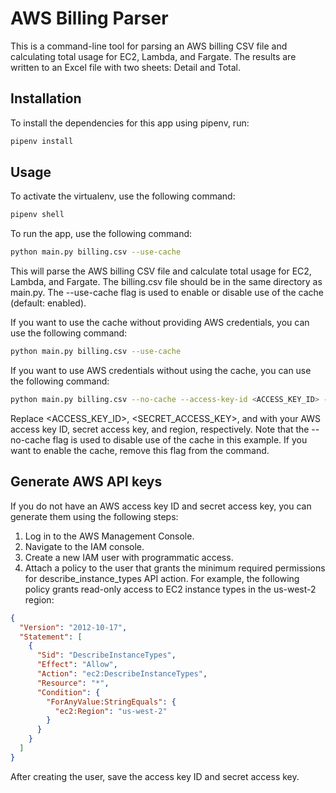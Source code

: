 # AWS Billing Parser

This is a command-line tool for parsing an AWS billing CSV file and calculating total usage for EC2, Lambda, and Fargate. The results are written to an Excel file with two sheets: Detail and Total.

## Installation

To install the dependencies for this app using pipenv, run:

```bash
pipenv install
```

## Usage

To activate the virtualenv, use the following command:

```bash
pipenv shell
```

To run the app, use the following command:

```bash
python main.py billing.csv --use-cache
```

This will parse the AWS billing CSV file and calculate total usage for EC2, Lambda, and Fargate. The billing.csv file should be in the same directory as main.py. The --use-cache flag is used to enable or disable use of the cache (default: enabled).

If you want to use the cache without providing AWS credentials, you can use the following command:

```bash
python main.py billing.csv --use-cache
```

If you want to use AWS credentials without using the cache, you can use the following command:

```bash
python main.py billing.csv --no-cache --access-key-id <ACCESS_KEY_ID> --secret-access-key <SECRET_ACCESS_KEY> --region <REGION>
```

Replace <ACCESS_KEY_ID>, <SECRET_ACCESS_KEY>, and <REGION> with your AWS access key ID, secret access key, and region, respectively. Note that the --no-cache flag is used to disable use of the cache in this example. If you want to enable the cache, remove this flag from the command.

## Generate AWS API keys

If you do not have an AWS access key ID and secret access key, you can generate them using the following steps:

1. Log in to the AWS Management Console.
2. Navigate to the IAM console.
3. Create a new IAM user with programmatic access.
4. Attach a policy to the user that grants the minimum required permissions for describe_instance_types API action. For example, the following policy grants read-only access to EC2 instance types in the us-west-2 region:

```json
{
  "Version": "2012-10-17",
  "Statement": [
    {
      "Sid": "DescribeInstanceTypes",
      "Effect": "Allow",
      "Action": "ec2:DescribeInstanceTypes",
      "Resource": "*",
      "Condition": {
        "ForAnyValue:StringEquals": {
          "ec2:Region": "us-west-2"
        }
      }
    }
  ]
}
```

After creating the user, save the access key ID and secret access key.
